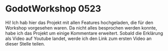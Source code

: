 # GodotWorkshop 0523

Hi!
Ich hab hier das Projekt mit allen Features hochgeladen, die für den Workshop vorgesehen waren.
Da nicht alles besprochen werden konnte, habe ich das Projekt um einige Kommentare erweitert.
Sobald die Erklärung als Video auf Youtube landet, werde ich den Link zum ersten Video an dieser Stelle teilen.
